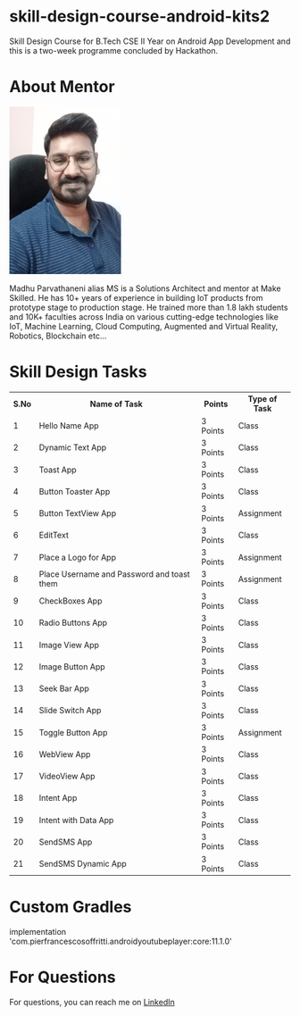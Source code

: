 # skill-design-course-android-kits2
Skill Design Course for B.Tech CSE II Year on Android App Development and this is a two-week programme concluded by Hackathon.

# About Mentor

<img src="https://raw.githubusercontent.com/madblocksgit/ETAI-2021---VSSUT-11th-aug-iot-session/main/maddy.jpg" height="300" width="200" />

Madhu Parvathaneni alias MS is a Solutions Architect and mentor at Make Skilled. He has 10+ years of experience in building IoT products from prototype stage to production stage. He trained more than 1.8 lakh students and 10K+ faculties across India on various cutting-edge technologies like IoT, Machine Learning, Cloud Computing, Augmented and Virtual Reality, Robotics, Blockchain etc...

# Skill Design Tasks

<table>
  <tr>
    <th>S.No</th>
    <th>Name of Task</th>
    <th>Points</th>
    <th>Type of Task</th>
  </tr>
  <tr>
    <td>1</td>
    <td>Hello Name App</td>
    <td>3 Points</td>
    <td>Class</td>
  </tr>
  <tr>
    <td>2</td>
    <td>Dynamic Text App</td>
    <td>3 Points</td>
    <td>Class</td>
  </tr>
  <tr>
    <td>3</td>
    <td>Toast App</td>
    <td>3 Points</td>
    <td>Class</td>
  </tr>
  <tr>
    <td>4</td>
    <td>Button Toaster App</td>
    <td>3 Points</td>
    <td>Class</td>
  </tr>
  <tr>
    <td>5</td>
    <td>Button TextView App</td>
    <td>3 Points</td>
    <td>Assignment</td>
  </tr>
  <tr>
    <td>6</td>
    <td>EditText </td>
    <td>3 Points</td>
    <td>Class</td>
  </tr>
    <tr>
    <td>7</td>
    <td>Place a Logo for App</td>
    <td>3 Points</td>
    <td>Assignment</td>
  </tr>
  <tr>
    <td>8</td>
    <td>Place Username and Password and toast them</td>
    <td>3 Points</td>
    <td>Assignment</td>
  </tr>
  <tr>
    <td>9</td>
    <td>CheckBoxes App</td>
    <td>3 Points</td>
    <td>Class</td>
  </tr>
  <tr>
    <td>10</td>
    <td>Radio Buttons App</td>
    <td>3 Points</td>
    <td>Class</td>
  </tr>
  <tr>
    <td>11</td>
    <td>Image View App</td>
    <td>3 Points</td>
    <td>Class</td>
  </tr>
  <tr>
    <td>12</td>
    <td>Image Button App</td>
    <td>3 Points</td>
    <td>Class</td>
  </tr>
  <tr>
    <td>13</td>
    <td>Seek Bar App</td>
    <td>3 Points</td>
    <td>Class</td>
  </tr>
  <tr>
    <td>14</td>
    <td>Slide Switch App</td>
    <td>3 Points</td>
    <td>Class</td>
  </tr>
  <tr>
    <td>15</td>
    <td>Toggle Button App</td>
    <td>3 Points</td>
    <td>Assignment</td>
  </tr>
  <tr>
    <td>16</td>
    <td>WebView App</td>
    <td>3 Points</td>
    <td>Class</td>
  </tr>
  <tr>
    <td>17</td>
    <td>VideoView App</td>
    <td>3 Points</td>
    <td>Class</td>
  </tr>
  <tr>
    <td>18</td>
    <td>Intent App</td>
    <td>3 Points</td>
    <td>Class</td>
  </tr>
  <tr>
    <td>19</td>
    <td>Intent with Data App</td>
    <td>3 Points</td>
    <td>Class</td>
  </tr>
  <tr>
    <td>20</td>
    <td>SendSMS App</td>
    <td>3 Points</td>
    <td>Class</td>
  </tr>
  <tr>
    <td>21</td>
    <td>SendSMS Dynamic App</td>
    <td>3 Points</td>
    <td>Class</td>
  </tr>
</table>

# Custom Gradles
implementation 'com.pierfrancescosoffritti.androidyoutubeplayer:core:11.1.0'

# For Questions
For questions, you can reach me on <a href="https://linkedin.com/in/MadhuPIoT">LinkedIn</a>
